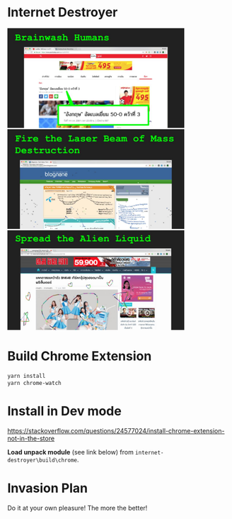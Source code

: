 # Internet Destroyer

<img src="resources/feature-1.jpg" alt="Feature 1" width="400px" />
<img src="resources/feature-2.jpg" alt="Feature 2" width="400px" />
<img src="resources/feature-3.jpg" alt="Feature 3" width="400px" />

# Build Chrome Extension

```
yarn install
yarn chrome-watch
```

# Install in Dev mode

https://stackoverflow.com/questions/24577024/install-chrome-extension-not-in-the-store

**Load unpack module** (see link below) from `internet-destroyer\build\chrome`.

# Invasion Plan

Do it at your own pleasure! The more the better!
